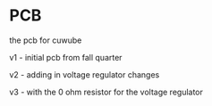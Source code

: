 # PCB

the pcb for cuwube

v1 - initial pcb from fall quarter

v2 - adding in voltage regulator changes

v3 - with the 0 ohm resistor for the voltage regulator

